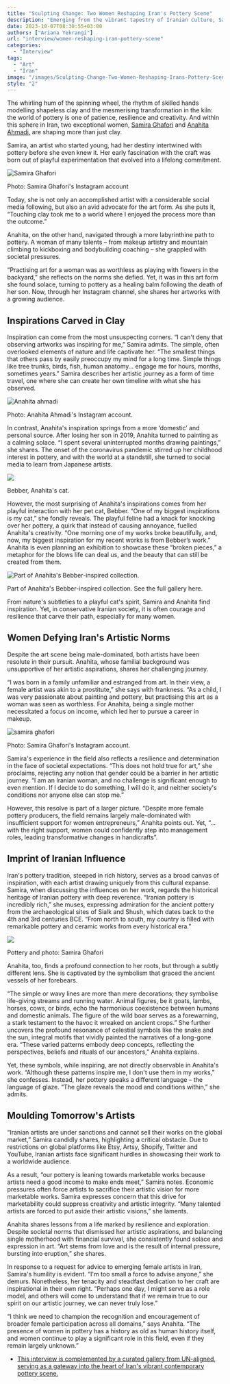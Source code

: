 ```yaml
---
title: "Sculpting Change: Two Women Reshaping Iran's Pottery Scene"
description: "Emerging from the vibrant tapestry of Iranian culture, Samira Ghafori and Anahita Ahmadi shape clay into powerful narratives of resilience and personal evolution."
date: 2023-10-07T08:30:55+03:00
authors: ["Ariana Yekrangi"]
url: "interview/women-reshaping-iran-pottery-scene"
categories:
  - "Interview"
tags:
  - "Art"
  - "Iran"
image: "/images/Sculpting-Change-Two-Women-Reshaping-Irans-Pottery-Scene.jpg"
style: "2"
---
```

The whirling hum of the spinning wheel, the rhythm of skilled hands modelling shapeless clay and the mesmerising transformation in the kiln: the world of pottery is one of patience, resilience and creativity. And within this sphere in Iran, two exceptional women, [Samira Ghafori](https://www.instagram.com/samirghafori/?img_index=1) and [Anahita Ahmadi,](https://www.instagram.com/anna_clayart/?img_index=1) are shaping more than just clay.

Samira, an artist who started young, had her destiny intertwined with pottery before she even knew it. Her early fascination with the craft was born out of playful experimentation that evolved into a lifelong commitment.

![Samira Ghafori](/images/Samira-Ghafori-3.jpg)

Photo: Samira Ghafori's Instagram account


Today, she is not only an accomplished artist with a considerable social media following, but also an avid advocate for the art form. As she puts it, “Touching clay took me to a world where I enjoyed the process more than the outcome.”

Anahita, on the other hand, navigated through a more labyrinthine path to pottery. A woman of many talents – from makeup artistry and mountain climbing to kickboxing and bodybuilding coaching – she grappled with societal pressures.

“Practising art for a woman was as worthless as playing with flowers in the backyard,” she reflects on the norms she defied. Yet, it was in this art form she found solace, turning to pottery as a healing balm following the death of her son. Now, through her Instagram channel, she shares her artworks with a growing audience.

## **Inspirations Carved in Clay**

Inspiration can come from the most unsuspecting corners. “I can't deny that observing artworks was inspiring for me,” Samira admits. The simple, often overlooked elements of nature and life captivate her. “The smallest things that others pass by easily preoccupy my mind for a long time. Simple things like tree trunks, birds, fish, human anatomy… engage me for hours, months, sometimes years.” Samira describes her artistic journey as a form of time travel, one where she can create her own timeline with what she has observed.

![Anahita ahmadi](/images/Anahita-ahmadi.jpg "image_in_full")

Photo: Anahita Ahmadi's Instagram account.


In contrast, Anahita's inspiration springs from a more ‘domestic’ and personal source. After losing her son in 2019, Anahita turned to painting as a calming solace. “I spent several uninterrupted months drawing paintings,” she shares. The onset of the coronavirus pandemic stirred up her childhood interest in pottery, and with the world at a standstill, she turned to social media to learn from Japanese artists.

![](/images/anna_clayart-20230526_131402-349031296_1230840937617254_2729589417895113953_n1-1024x1024.jpeg)

Bebber, Anahita's cat.


However, the most surprising of Anahita's inspirations comes from her playful interaction with her pet cat, Bebber. “One of my biggest inspirations is my cat,” she fondly reveals. The playful feline had a knack for knocking over her pottery, a quirk that instead of causing annoyance, fuelled Anahita's creativity. “One morning one of my works broke beautifully, and, now, my biggest inspiration for my recent works is from Bebber’s work.” Anahita is even planning an exhibition to showcase these “broken pieces,” a metaphor for the blows life can deal us, and the beauty that can still be created from them.

![Part of Anahita's Bebber-inspired collection. ](/images/Anahita-Ahmadi-pottery-3-1024x949.jpg)

Part of Anahita's Bebber-inspired collection. See the full gallery here.


From nature's subtleties to a playful cat's spirit, Samira and Anahita find inspiration. Yet, in conservative Iranian society, it is often courage and resilience that carve their path, especially for many women.

## **Women Defying Iran's Artistic Norms**

Despite the art scene being male-dominated, both artists have been resolute in their pursuit. Anahita, whose familial background was unsupportive of her artistic aspirations, shares her challenging journey.

“I was born in a family unfamiliar and estranged from art. In their view, a female artist was akin to a prostitute,” she says with frankness. “As a child, I was very passionate about painting and pottery, but practising this art as a woman was seen as worthless. For Anahita, being a single mother necessitated a focus on income, which led her to pursue a career in makeup.

![samira ghafori](/images/samirghafori-2.jpg)

Photo: Samira Ghafori's Instagram account.


Samira's experience in the field also reflects a resilience and determination in the face of societal expectations. “This does not hold true for art,” she proclaims, rejecting any notion that gender could be a barrier in her artistic journey. “I am an Iranian woman, and no challenge is significant enough to even mention. If I decide to do something, I will do it, and neither society's conditions nor anyone else can stop me.”

However, this resolve is part of a larger picture. “Despite more female pottery producers, the field remains largely male-dominated with insufficient support for women entrepreneurs,” Anahita points out. Yet, “… with the right support, women could confidently step into management roles, leading transformative changes in handicrafts”.

## **Imprint of Iranian Influence**

Iran's pottery tradition, steeped in rich history, serves as a broad canvas of inspiration, with each artist drawing uniquely from this cultural expanse. Samira, when discussing the influences on her work, regards the historical heritage of Iranian pottery with deep reverence. “Iranian pottery is incredibly rich,” she muses, expressing admiration for the ancient pottery from the archaeological sites of Sialk and Shush, which dates back to the 4th and 3rd centuries BCE. “From north to south, my country is filled with remarkable pottery and ceramic works from every historical era.”

![](/images/Samira-Ghafori-pottery-3-1024x1024.jpg)

Pottery and photo: Samira Ghafori


Anahita, too, finds a profound connection to her roots, but through a subtly different lens. She is captivated by the symbolism that graced the ancient vessels of her forebears.

“The simple or wavy lines are more than mere decorations; they symbolise life-giving streams and running water. Animal figures, be it goats, lambs, horses, cows, or birds, echo the harmonious coexistence between humans and domestic animals. The figure of the wild boar serves as a forewarning, a stark testament to the havoc it wreaked on ancient crops.” She further uncovers the profound resonance of celestial symbols like the snake and the sun, integral motifs that vividly painted the narratives of a long-gone era. “These varied patterns embody deep concepts, reflecting the perspectives, beliefs and rituals of our ancestors,” Anahita explains.

Yet, these symbols, while inspiring, are not directly observable in Anahita's work. “Although these patterns inspire me, I don't use them in my works,” she confesses. Instead, her pottery speaks a different language – the language of glaze. “The glaze reveals the mood and conditions within,” she admits.

## **Moulding Tomorrow's Artists**

“Iranian artists are under sanctions and cannot sell their works on the global market,” Samira candidly shares, highlighting a critical obstacle. Due to restrictions on global platforms like Etsy, Artsy, Shopify, Twitter and YouTube, Iranian artists face significant hurdles in showcasing their work to a worldwide audience.

As a result, “our pottery is leaning towards marketable works because artists need a good income to make ends meet,” Samira notes. Economic pressures often force artists to sacrifice their artistic vision for more marketable works. Samira expresses concern that this drive for marketability could suppress creativity and artistic integrity. “Many talented artists are forced to put aside their artistic visions,” she laments.

Anahita shares lessons from a life marked by resilience and exploration. Despite societal norms that dismissed her artistic aspirations, and balancing single motherhood with financial survival, she consistently found solace and expression in art. “Art stems from love and is the result of internal pressure, bursting into eruption,” she shares.

In response to a request for advice to emerging female artists in Iran, Samira's humility is evident. “I'm too small a force to advise anyone,” she demurs. Nonetheless, her tenacity and steadfast dedication to her craft are inspirational in their own right. “Perhaps one day, I might serve as a role model, and others will come to understand that if we remain true to our spirit on our artistic journey, we can never truly lose.”

“I think we need to champion the recognition and encouragement of broader female participation across all domains,” says Anahita. “The presence of women in pottery has a history as old as human history itself, and women continue to play a significant role in this field, even if they remain largely unknown.”

- [This interview is complemented by a curated gallery from UN-aligned, serving as a gateway into the heart of Iran's vibrant contemporary pottery scene.](https://un-aligned.org/gallery/iranian-women-transforming-contemporary-pottery/)
